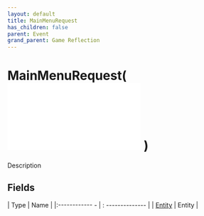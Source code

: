 ```yaml
---
layout: default
title: MainMenuRequest
has_children: false
parent: Event
grand_parent: Game Reflection
---
```

# MainMenuRequest( ![ EntityEventBase ](game-reflection/events/entity_event_base.md) )
Description 

## Fields
| Type | Name |
|:------------ - | : -------------- |
| [Entity](game-reflection/classes/entity.md) | Entity |
